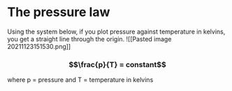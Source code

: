 # The pressure law

Using the system below, if you plot pressure against temperature in kelvins, you get a  straight line through the origin.
![[Pasted image 20211123151530.png]]

### $$\frac{p}{T} = constant$$
where p = pressure and T = temperature in kelvins

